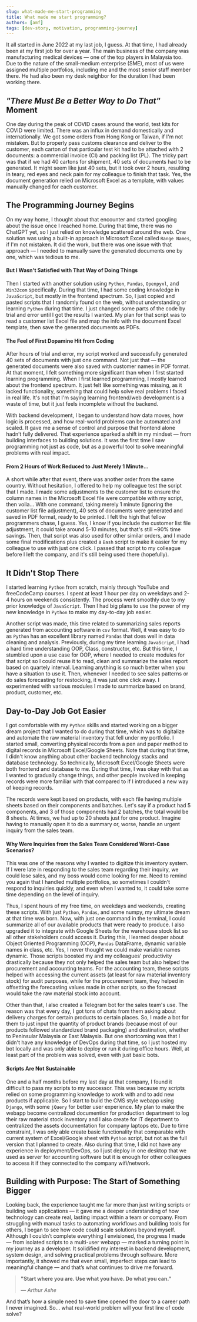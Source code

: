 ```yaml
---
slug: what-made-me-start-programming
title: What made me start programming?
authors: [amf]
tags: [dev-story, motivation, programming-journey]
---
```


It all started in June 2022 at my last job, I guess. At that time, I had already been at my first job for over a year. The main business of the company was manufacturing medical devices — one of the top players in Malaysia too.
Due to the nature of the small-medium enterprise (SME), most of us were assigned multiple portfolios, including me and the most senior staff member there. He had also been my desk neighbor for the duration I had been working there.

## _"There Must Be a Better Way to Do That"_ Moment

One day during the peak of COVID cases around the world, test kits for COVID were limited. There was an influx in demand domestically and internationally. We got some orders from Hong Kong or Taiwan, if I'm not mistaken. But to properly pass customs clearance and deliver to the customer, each carton of that particular test kit had to be attached with 2 documents: a commercial invoice (CI) and packing list (PL). The tricky part was that if we had 40 cartons for shipment, 40 sets of documents had to be generated. It might seem like just 40 sets, but it took over 2 hours, resulting in teary, red eyes and neck pain for my colleague to finish that task. Yes, the document generation relied on Microsoft Excel as a template, with values manually changed for each customer.

<!-- truncate -->

## The Programming Journey Begins

On my way home, I thought about that encounter and started googling about the issue once I reached home. During that time, there was no ChatGPT yet, so I just relied on knowledge scattered around the web. One solution was using a built-in approach in Microsoft Excel called `Range Names`, if I'm not mistaken. It did the work, but there was one issue with that approach — I needed to manually save the generated documents one by one, which was tedious to me.

#### But I Wasn't Satisfied with That Way of Doing Things

Then I started with another solution using `Python`, `Pandas`, `Openpyxl`, and `Win32com` specifically. During that time, I had some coding knowledge in `JavaScript`, but mostly in the frontend spectrum. So, I just copied and pasted scripts that I randomly found on the web, without understanding or learning `Python` during that time. I just changed some parts of the code by trial and error until I got the results I wanted. My plan for that script was to read a customer list Excel file and map the info with the document Excel template, then save the generated documents as PDFs.

#### The Feel of First Dopamine Hit from Coding

After hours of trial and error, my script worked and successfully generated 40 sets of documents with just one command. Not just that — the generated documents were also saved with customer names in PDF format. At that moment, I felt something more significant than when I first started learning programming. When I first learned programming, I mostly learned about the frontend spectrum. It just felt like something was missing, as it lacked functionality, something that could help solve real problems I faced in real life. It's not that I'm saying learning frontend/web development is a waste of time, but it just feels incomplete without the backend.

With backend development, I began to understand how data moves, how logic is processed, and how real-world problems can be automated and scaled. It gave me a sense of control and purpose that frontend alone hadn’t fully delivered. That experience sparked a shift in my mindset — from building interfaces to building solutions. It was the first time I saw programming not just as code, but as a powerful tool to solve meaningful problems with real impact.

#### From 2 Hours of Work Reduced to Just Merely 1 Minute...

A short while after that event, there was another order from the same country. Without hesitation, I offered to help my colleague test the script that I made. I made some adjustments to the customer list to ensure the column names in the Microsoft Excel file were compatible with my script, then voila... With one command, taking merely 1 minute (ignoring the customer list file adjustment), 40 sets of documents were generated and saved in PDF format, ready to be printed. I felt the high that fellow programmers chase, I guess. Yes, I know if you include the customer list file adjustment, it could take around 5-10 minutes, but that's still ~90% time savings. Then, that script was also used for other similar orders, and I made some final modifications plus created a `Bash` script to make it easier for my colleague to use with just one click. I passed that script to my colleague before I left the company, and it's still being used there (hopefully).

## It Didn't Stop There

I started learning `Python` from scratch, mainly through YouTube and freeCodeCamp courses. I spent at least 1 hour per day on weekdays and 2-4 hours on weekends consistently. The process went smoothly due to my prior knowledge of `JavaScript`. Then I had big plans to use the power of my new knowledge in `Python` to make my day-to-day job easier.

Another script was made, this time related to summarizing sales reports generated from accounting software in `csv` format. Well, it was easy to do as `Python` has an excellent library named `Pandas` that does well in data cleaning and analysis. Previously, during my time learning `JavaScript`, I had a hard time understanding OOP, Class, constructor, etc. But this time, I stumbled upon a use case for OOP, where I needed to create modules for that script so I could reuse it to read, clean and summarize the sales report based on quartely interval. Learning anything is so much better when you have a situation to use it. Then, whenever I needed to see sales patterns or do sales forecasting for restocking, it was just one click away. I experimented with various modules I made to summarize based on brand, product, customer, etc.

## Day-to-Day Job Got Easier

I got comfortable with my `Python` skills and started working on a bigger dream project that I wanted to do during that time, which was to digitalize and automate the raw material inventory that fell under my portfolio. I started small, converting physical records from a pen and paper method to digital records in Microsoft Excel/Google Sheets. Note that during that time, I didn't know anything about other backend technology stacks and database technology. So technically, Microsoft Excel/Google Sheets were both frontend and database to me. During that time, I was okay with that as I wanted to gradually change things, and other people involved in keeping records were more familiar with that compared to if I introduced a new way of keeping records.

The records were kept based on products, with each file having multiple sheets based on their components and batches. Let's say if a product had 5 components, and 3 of those components had 2 batches, the total would be 8 sheets. At times, we had up to 20 sheets just for one product. Imagine having to manually open it to do a summary or, worse, handle an urgent inquiry from the sales team.

#### Why Were Inquiries from the Sales Team Considered Worst-Case Scenarios?

This was one of the reasons why I wanted to digitize this inventory system. If I were late in responding to the sales team regarding their inquiry, we could lose sales, and my boss would come looking for me. Need to remind you again that I handled multiple portfolios, so sometimes I couldn't respond to inquiries quickly, and even when I wanted to, it could take some time depending on the level of inquiry.

Thus, I spent hours of my free time, on weekdays and weekends, creating these scripts. With just `Python`, `Pandas`, and some numpy, my ultimate dream at that time was born. Now, with just one command in the terminal, I could summarize all of our available products that were ready to produce. I also upgraded it to integrate with Google Sheets for the warehouse stock list so all other stakeholders could access it. During this, I learned deeper about Object Oriented Programming (OOP), `Pandas` DataFrame, dynamic variable names in class, etc. Yes, I never thought we could make variable names dynamic. Those scripts boosted my and my colleagues' productivity drastically because they not only helped the sales team but also helped the procurement and accounting teams. For the accounting team, these scripts helped with accessing the current assets (at least for raw material inventory stock) for audit purposes, while for the procurement team, they helped in offsetting the forecasting values made in other scripts, so the forecast would take the raw material stock into account.

Other than that, I also created a Telegram bot for the sales team's use. The reason was that every day, I got tons of chats from them asking about delivery charges for certain products to certain places. So, I made a bot for them to just input the quantity of product brands (because most of our products followed standardized brand packaging) and destination, whether to Peninsular Malaysia or East Malaysia. But one shortcoming was that I didn't have any knowledge of DevOps during that time, so I just hosted my bot locally and was only able to deploy or run it during office hours. Well, at least part of the problem was solved, even with just basic bots.

#### Scripts Are Not Sustainable

One and a half months before my last day at that company, I found it difficult to pass my scripts to my successor. This was because my scripts relied on some programming knowledge to work with and to add new products if applicable. So I start to build the CMS style webapp using `Django`, with some `jQuery` for better user experience. My plan to make the webapp become centralized documention for production department to log their raw material stock inventory and I also create for IT department to centralized the assets documentation for company laptops etc. Due to time constraint, I was only able create basic functionality that comparable with current system of Excel/Google sheet with `Python` script, but not as the full version that I planned to create. Also during that time, I did not have any experience in deployment/DevOps, so I just deploy in one desktop that we used as server for accounting software but it is enough for other colleagues to access it if they connected to the company wifi/network.

## Building with Purpose: The Start of Something Bigger

Looking back, the experience taught me far more than just writing scripts or building web applications — it gave me a deeper understanding of how technology can create real, lasting impact within a team or company. From struggling with manual tasks to automating workflows and building tools for others, I began to see how code could scale solutions beyond myself. Although I couldn’t complete everything I envisioned, the progress I made — from isolated scripts to a multi-user webapp — marked a turning point in my journey as a developer. It solidified my interest in backend development, system design, and solving practical problems through software. More importantly, it showed me that even small, imperfect steps can lead to meaningful change — and that’s what continues to drive me forward. 

> **"Start where you are. Use what you have. Do what you can."**
>
> — _Arthur Ashe_

And that’s how a simple need to save time opened the door to a career path I never imagined.
So… what real-world problem will your first line of code solve?